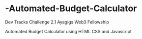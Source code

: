 # -Automated-Budget-Calculator
 Dev Tracks Challenge 2.1 Ayagigs Web3  Fellowship

Automated Budget Calculator using HTML CSS and Javascript